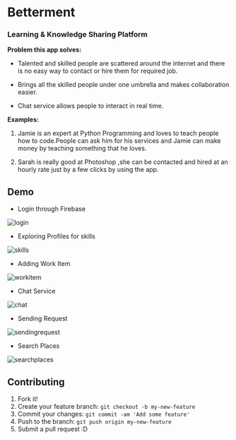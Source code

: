 # Betterment

### Learning & Knowledge Sharing Platform

**Problem this app solves:**

* Talented and skilled people are scattered around the internet and there is no easy way to contact or hire them for required job.

* Brings all the skilled people under one umbrella and makes collaboration easier.

* Chat service allows people to interact in real time.


**Examples:**

1. Jamie is an expert at Python Programming and loves to teach people how to code.People can ask him for his services and Jamie can make money by teaching something that he loves.

1. Sarah is really good at Photoshop ,she can be contacted and hired at an hourly rate just by a few clicks by using the app.

## Demo

* Login through Firebase

![login](https://cloud.githubusercontent.com/assets/8016341/16545120/5dc41730-4163-11e6-87a6-d8218b0b62f0.gif)

* Exploring Profiles for skills

![skills](https://cloud.githubusercontent.com/assets/8016341/16545121/5f43a13e-4163-11e6-9c70-c0c41c9696ce.gif)

* Adding Work Item

![workitem](https://cloud.githubusercontent.com/assets/8016341/16444849/7814cfc8-3e23-11e6-9d9c-e2c2781bc50c.gif)

* Chat Service

![chat](https://cloud.githubusercontent.com/assets/8016341/16444856/7f84e6ee-3e23-11e6-8d50-8fe4fd6772d9.gif)

* Sending Request

![sendingrequest](https://cloud.githubusercontent.com/assets/8016341/16444857/8182fe90-3e23-11e6-9c09-9d4f247ab513.gif)

* Search Places

![searchplaces](https://cloud.githubusercontent.com/assets/8016341/16444862/85de6d30-3e23-11e6-92b5-ff7e974a84e7.gif)

## Contributing
1. Fork it!
2. Create your feature branch: `git checkout -b my-new-feature`
3. Commit your changes: `git commit -am 'Add some feature'`
4. Push to the branch: `git push origin my-new-feature`
5. Submit a pull request :D


